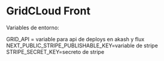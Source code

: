 
# GridCLoud Front 
Variables de entorno:

GRID_API = variable para api de deploys en akash y flux
NEXT_PUBLIC_STRIPE_PUBLISHABLE_KEY=variable de stripe
STRIPE_SECRET_KEY=secreto de stripe